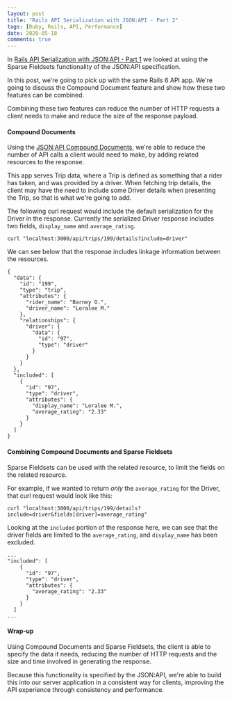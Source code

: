 ```yaml
---
layout: post
title: "Rails API Serialization with JSON:API - Part 2"
tags: [Ruby, Rails, API, Performance]
date: 2020-05-18
comments: true
---
```


In [Rails API Serialization with JSON:API - Part 1](rails-api-serialization-json-api-part-1) we looked at using the Sparse Fieldsets functionality of the JSON:API specification.

In this post, we're going to pick up with the same Rails 6 API app. We're going to discuss the Compound Document feature and show how these two features can be combined.

Combining these two features can reduce the number of HTTP requests a client needs to make and reduce the size of the response payload.

#### Compound Documents

Using the [JSON:API Compound Documents](https://jsonapi.org/format/#document-compound-documents), we're able to reduce the number of API calls a client would need to make, by adding related resources to the response.

This app serves Trip data, where a Trip is defined as something that a rider has taken, and was provided by a driver. When fetching trip details, the client may have the need to include some Driver details when presenting the Trip, so that is what we're going to add.

The following curl request would include the default serialization for the Driver in the response. Currently the serialized Driver response includes two fields, `display_name` and `average_rating`.

```
curl "localhost:3000/api/trips/199/details?include=driver"
```

We can see below that the response includes linkage information between the resources.

```
{
  "data": {
    "id": "199",
    "type": "trip",
    "attributes": {
      "rider_name": "Barney O.",
      "driver_name": "Loralee M."
    },
    "relationships": {
      "driver": {
        "data": {
          "id": "97",
          "type": "driver"
        }
      }
    }
  },
  "included": [
    {
      "id": "97",
      "type": "driver",
      "attributes": {
        "display_name": "Loralee M.",
        "average_rating": "2.33"
      }
    }
  ]
}
```

#### Combining Compound Documents and Sparse Fieldsets

Sparse Fieldsets can be used with the related resource, to limit the fields on the related resource.

For example, if we wanted to return *only* the `average_rating` for the Driver, that curl request would look like this:

```
curl "localhost:3000/api/trips/199/details?include=driver&fields[driver]=average_rating"
```

Looking at the `included` portion of the response here, we can see that the driver fields are limited to the `average_rating`, and `display_name` has been excluded.

```
...
"included": [
    {
      "id": "97",
      "type": "driver",
      "attributes": {
        "average_rating": "2.33"
      }
    }
  ]
...
```


#### Wrap-up

Using Compound Documents and Sparse Fieldsets, the client is able to specify the data it needs, reducing the number of HTTP requests and the size and time involved in generating the response.

Because this functionality is specified by the JSON:API, we're able to build this into our server application in a consistent way for clients, improving the API experience through consistency and performance.
